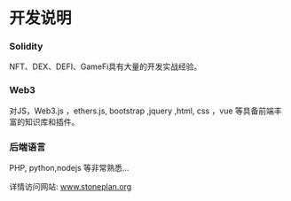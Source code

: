 # 开发说明

### Solidity
NFT、DEX、DEFI、GameFi具有大量的开发实战经验。

### Web3 
对JS，Web3.js ，ethers.js, bootstrap ,jquery ,html, css ，vue 等具备前端丰富的知识库和插件。


### 后端语言
PHP, python,nodejs 等非常熟悉...


详情访问网站:   www.stoneplan.org   
